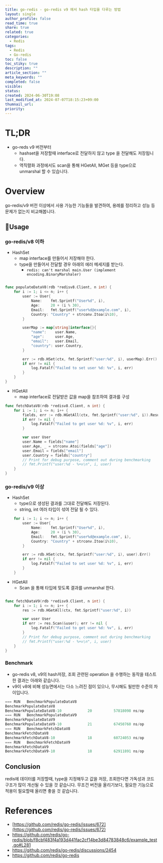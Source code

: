 ```yaml
---
title: go-redis - go-redis v9 에서 hash 타입을 다루는 방법
layout: single
author_profile: false
read_time: true
share: true
related: true
categories:
  - Redis
tags:
  - Redis
  - Go-redis
toc: false
toc_stiky: true
description: ""
article_section: ""
meta_keywords: ""
completed: false
visible: 
status: 
created: 2024-06-30T19:08
last_modified_at: 2024-07-07T18:15:23+09:00
thumnail_url: 
priority: 
---
```

# TL;DR
- go-reds v9 버전부터 
	- hashset을 저장할때 interface로 전달하지 않고 type 을 전달해도 저장됩니다.
	- 역직렬화 과정에서도 scan을 통해 HGetAll, MGet 등을 type으로 unmarshal 할 수 있습니다.
# Overview
go-redis/v9 버전 이상에서 사용 가능한 기능들을 발견하여, 용례를 정리하고 성능 등 문제가 없는지 비교해봅니다.
## Usage
### go-redis/v8 이하
- HashSet
	- map interface를 만들어서 저장해야 한다.
	- type을 만들어서 전달할 경우 아래의 에러 메세지를 받는다.
		- `redis: can't marshal main.User (implement encoding.BinaryMarshaler)`
```go

func populateDataV8(rdb *redisv8.Client, n int) {
	for i := 1; i <= n; i++ {
		user := User{
			Name:    fmt.Sprintf("User%d", i),
			Age:     20 + (i % 30),
			Email:   fmt.Sprintf("user%d@example.com", i),
			Country: "Country" + strconv.Itoa(i%10),
		}

		userMap := map[string]interface{}{
			"name":    user.Name,
			"age":     user.Age,
			"email":   user.Email,
			"country": user.Country,
		}

		err := rdb.HSet(ctx, fmt.Sprintf("user:%d", i), userMap).Err()
		if err != nil {
			log.Fatalf("Failed to set user %d: %v", i, err)
		}
	}
}

```

- HGetAll
	- map interface로 전달받은 값을 map을 참조하여 결과를 구성
```go
func fetchDataV8(rdb *redisv8.Client, n int) {
	for i := 1; i <= n; i++ {
		fields, err := rdb.HGetAll(ctx, fmt.Sprintf("user:%d", i)).Result()
		if err != nil {
			log.Fatalf("Failed to get user %d: %v", i, err)
		}

		var user User
		user.Name = fields["name"]
		user.Age, _ = strconv.Atoi(fields["age"])
		user.Email = fields["email"]
		user.Country = fields["country"]
		// Print for debug purpose, comment out during benchmarking
		// fmt.Printf("user:%d - %+v\n", i, user)
	}
}

```


### go-redis/v9 이상
- HashSet
	- type으로 생성된 결과를 그대로 전달해도 저장된다.
	- string, int 여러 타입이 섞여 전달 될 수 있다.
```go
	for i := 1; i <= n; i++ {
		user := User{
			Name:    fmt.Sprintf("User%d", i),
			Age:     20 + (i % 30),
			Email:   fmt.Sprintf("user%d@example.com", i),
			Country: "Country" + strconv.Itoa(i%10),
		}

		err := rdb.HSet(ctx, fmt.Sprintf("user:%d", i), user).Err()
		if err != nil {
			log.Fatalf("Failed to set user %d: %v", i, err)
		}
	}

```
- HGetAll
	- Scan 을 통해 타입에 맞도록 결과를 unmarshal 한다.
```go

func fetchDataV9(rdb *redisv9.Client, n int) {
	for i := 1; i <= n; i++ {
		res := rdb.HGetAll(ctx, fmt.Sprintf("user:%d", i))

		var user User
		if err := res.Scan(&user); err != nil {
			log.Fatalf("Failed to get user %d: %v", i, err)
		}
		// Print for debug purpose, comment out during benchmarking
		// fmt.Printf("user:%d - %+v\n", i, user)
	}
}

```





### Benchmark
- go-redis v8, v9의 hash저장, 조회 관련된 operation 을 수행하는 동작을 테스트한 결과는 아래와 같습니다.
- v9이 v8에 비해 성능면에서는 다소 느려진 점이 있으나, 무시해도 될만한 수준의 차이입니다.
```go
=== RUN   BenchmarkPopulateDataV8
BenchmarkPopulateDataV8
BenchmarkPopulateDataV8-10            20          57818098 ns/op           99482 B/op       2010 allocs/op
=== RUN   BenchmarkPopulateDataV9
BenchmarkPopulateDataV9
BenchmarkPopulateDataV9-10            21          67450760 ns/op           69820 B/op       2213 allocs/op
=== RUN   BenchmarkFetchDataV8
BenchmarkFetchDataV8
BenchmarkFetchDataV8-10               18          60724053 ns/op           67652 B/op       1716 allocs/op
=== RUN   BenchmarkFetchDataV9
BenchmarkFetchDataV9
BenchmarkFetchDataV9-10               18          62911891 ns/op           71903 B/op       2030 allocs/op
```

## Conclusion
redis에 데이터를 저장할때, type을 지정해두고 값을 저장, 조회한다면 가독성과 코드 구조가 많이 개선될 수 있을 것 같습니다.
무조건 버전을 올리기보다, 필요한 기능으로 적용이 필요할때 올리면 좋을 것 같습니다.
# References
- [https://github.com/redis/go-redis/issues/672](https://github.com/redis/go-redis/issues/672)
- https://github.com/redis/go-redis/blob/f8cbf483f4a193d441fac2cf14be3d84783848c6/example_test.go#L281
- https://github.com/redis/go-redis/discussions/2454
- https://github.com/redis/go-redis